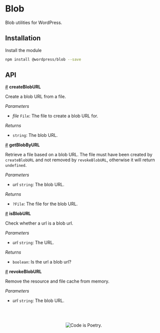 # Blob

Blob utilities for WordPress.

## Installation

Install the module

```bash
npm install @wordpress/blob --save
```

## API

<!-- START TOKEN(Autogenerated API docs) -->

<a name="createBlobURL" href="#createBlobURL">#</a> **createBlobURL**

Create a blob URL from a file.

_Parameters_

-   _file_ `File`: The file to create a blob URL for.

_Returns_

-   `string`: The blob URL.

<a name="getBlobByURL" href="#getBlobByURL">#</a> **getBlobByURL**

Retrieve a file based on a blob URL. The file must have been created by
`createBlobURL` and not removed by `revokeBlobURL`, otherwise it will return
`undefined`.

_Parameters_

-   _url_ `string`: The blob URL.

_Returns_

-   `?File`: The file for the blob URL.

<a name="isBlobURL" href="#isBlobURL">#</a> **isBlobURL**

Check whether a url is a blob url.

_Parameters_

-   _url_ `string`: The URL.

_Returns_

-   `boolean`: Is the url a blob url?

<a name="revokeBlobURL" href="#revokeBlobURL">#</a> **revokeBlobURL**

Remove the resource and file cache from memory.

_Parameters_

-   _url_ `string`: The blob URL.


<!-- END TOKEN(Autogenerated API docs) -->

<br/><br/><p align="center"><img src="https://s.w.org/style/images/codeispoetry.png?1" alt="Code is Poetry." /></p>
